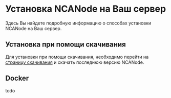 # Установка NCANode на Ваш сервер

Здесь Вы найдете подробную информацию о способах установки NCANode на Ваш сервер.

## Установка при помощи скачивания

Для установки при помощи скачивания, необходимо перейти на [страницу скачивания](http://ncanode.kz/download) и скачать
последнюю версию NCANode.

## Docker

todo